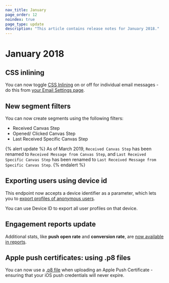 ```yaml
---
nav_title: January
page_order: 12
noindex: true
page_type: update
description: "This article contains release notes for January 2018."
---
```

# January 2018

## CSS inlining

You can now toggle [CSS Inlining][84] on or off for individual email messages - do this from [your Email Settings page][83].

## New segment filters

You can now create segments using the following filters:
- Received Canvas Step
- Opened/ Clicked Canvas Step
- Last Received Specific Canvas Step

{% alert update %}
As of March 2019, `Received Canvas Step` has been renamed to `Received Message from Canvas Step`, and `Last Received Specific Canvas Step` has been renamed to `Last Received Message from Specific Canvas Step`.
{% endalert %}

## Exporting users using device id

This endpoint now accepts a device identifier as a parameter, which lets you to [export profiles of anonymous users][82].

You can use Device ID to export all user profiles on that device.

## Engagement reports update

Additional stats, like **push open rate** and **conversion rate**, are [now available in reports][81].

## Apple push certificates: using .p8 files

You can now use a [.p8 file][80] when uploading an Apple Push Certificate - ensuring that your iOS push credentials will never expire.


[80]: {{site.baseurl}}/developer_guide/platform_integration_guides/ios/push_notifications/integration/#recommended-option-using-a-p8-file-authentication-tokens
[81]: {{site.baseurl}}/user_guide/data_and_analytics/your_reports/engagement_reports/#engagement-reports
[82]: {{site.baseurl}}/developer_guide/rest_api/export/#users-by-identifier-endpoint
[83]: https://dashboard-01.braze.com/app_settings/app_settings/email/
[84]: {{site.baseurl}}/user_guide/message_building_by_channel/email/css_inline/#css-inlining
